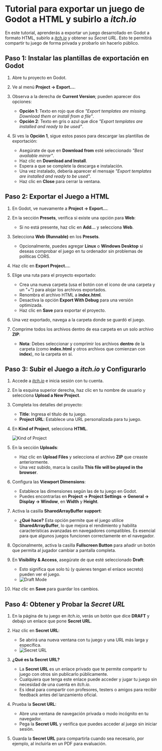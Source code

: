 # Tutorial para exportar un juego de Godot a HTML y subirlo a *itch.io*

En este tutorial, aprenderás a exportar un juego desarrollado en Godot a formato HTML, subirlo a [*itch.io*][E02] y obtener su *Secret URL*. Esto te permitirá compartir tu juego de forma privada y probarlo sin hacerlo público.

## Paso 1: Instalar las plantillas de exportación en Godot

1. Abre tu proyecto en Godot.
2. Ve al menú **Project → Export...**.
3. Observa a la derecha de **Current Version**; pueden aparecer dos opciones:

   - **Opción 1**: Texto en rojo que dice _"Export templates are missing. Download them or install from a file"_.
   - **Opción 2**: Texto en gris o azul que dice _"Export templates are installed and ready to be used"_.

4. Si ves la **Opción 1**, sigue estos pasos para descargar las plantillas de exportación:

   - Asegúrate de que en **Download from** esté seleccionado _"Best available mirror"_.
   - Haz clic en **Download and Install**.
   - Espera a que se complete la descarga e instalación.
   - Una vez instalado, debería aparecer el mensaje _"Export templates are installed and ready to be used"_.
   - Haz clic en **Close** para cerrar la ventana.

## Paso 2: Exportar el Juego a HTML

1. En Godot, ve nuevamente a **Project → Export...**.
2. En la sección **Presets**, verifica si existe una opción para **Web**:

   - Si no está presente, haz clic en **Add...** y selecciona **Web**.

3. Selecciona **Web (Runnable)** en los **Presets**.

   - Opcionalmente, puedes agregar **Linux** o **Windows Desktop** si deseas comprobar el juego en tu ordenador sin problemas de políticas CORS.

4. Haz clic en **Export Project...**.

5. Elige una ruta para el proyecto exportado:

   - Crea una nueva carpeta (usa el botón con el icono de una carpeta y un "+") para alojar los archivos exportados.
   - Renombra el archivo HTML a **index.html**.
   - Desactiva la opción **Export With Debug** para una versión optimizada.
   - Haz clic en **Save** para exportar el proyecto.

6. Una vez exportado, navega a la carpeta donde se guardó el juego.

7. Comprime todos los archivos dentro de esa carpeta en un solo archivo **ZIP**:

   - **Nota**: Debes seleccionar y comprimir los archivos **dentro** de la carpeta (como **index.html** y otros archivos que comienzan con **index**), no la carpeta en sí.

## Paso 3: Subir el Juego a *itch.io* y Configurarlo

1. Accede a [*itch.io*][E02] e inicia sesión con tu cuenta.

2. En la esquina superior derecha, haz clic en tu nombre de usuario y selecciona **Upload a New Project**.

3. Completa los detalles del proyecto:

   - **Title**: Ingresa el título de tu juego.
   - **Project URL**: Establece una URL personalizada para tu juego.

4. En **Kind of Project**, selecciona **HTML**.

   ![Kind of Project][E03]

5. En la sección **Uploads**:

   - Haz clic en **Upload Files** y selecciona el archivo **ZIP** que creaste anteriormente.
   - Una vez subido, marca la casilla **This file will be played in the browser**.

6. Configura las **Viewport Dimensions**:

   - Establece las dimensiones según las de tu juego en Godot.
   - Puedes encontrarlas en **Project → Project Settings → General → Display → Window**, en **Width** y **Height**.

7. Activa la casilla **SharedArrayBuffer support**:

   - **¿Qué hace?** Esta opción permite que el juego utilice **SharedArrayBuffer**, lo que mejora el rendimiento y habilita características avanzadas en navegadores compatibles. Es esencial para que algunos juegos funcionen correctamente en el navegador.

8. Opcionalmente, activa la casilla **Fullscreen Button** para añadir un botón que permita al jugador cambiar a pantalla completa.

9. En **Visibility & Access**, asegúrate de que esté seleccionado **Draft**:

   - Esto significa que solo tú (y quienes tengan el enlace secreto) pueden ver el juego.
   - ![Draft Mode][E04]

10. Haz clic en **Save** para guardar los cambios.

## Paso 4: Obtener y Probar la *Secret URL*

1. En la página de tu juego en *itch.io*, verás un botón que dice **DRAFT** y debajo un enlace que pone **Secret URL**.

2. Haz clic en **Secret URL**:

   - Se abrirá una nueva ventana con tu juego y una URL más larga y específica.
   - ![Secret URL][E05]

3. **¿Qué es la Secret URL?**

   - La **Secret URL** es un enlace privado que te permite compartir tu juego con otros sin publicarlo públicamente.
   - Cualquiera que tenga este enlace puede acceder y jugar tu juego sin necesidad de una cuenta en *itch.io*.
   - Es ideal para compartir con profesores, testers o amigos para recibir feedback antes del lanzamiento oficial.

4. Prueba la **Secret URL**:

   - Abre una ventana de navegación privada o modo incógnito en tu navegador.
   - Pega la **Secret URL** y verifica que puedes acceder al juego sin iniciar sesión.

5. Guarda la **Secret URL** para compartirla cuando sea necesario, por ejemplo, al incluirla en un PDF para evaluación.


[E02]: https://itch.io
[E03]: https://twinery.org/cookbook/starting/twine2/images/starting-itchio-project-type.jpg
[E04]: https://intfiction.org/uploads/default/original/2X/d/df483263aab3f4ae52ace475d887eb5e55ef2127.png
[E05]: https://64.media.tumblr.com/dcc25c825170c34cf2f61b614e672e63/b4d2a6d1c5b95e35-4d/s1280x1920/deb0342a1c397ee2118f171ffa3c69a4737c09bd.png
